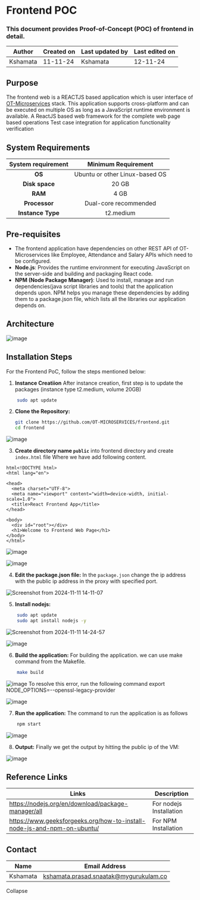# Frontend POC
### This document provides Proof-of-Concept (POC) of frontend in detail.


| **Author** | **Created on** | **Last updated by** | **Last edited on** |
|------------|----------------|----------------------|---------------------|
| Kshamata      | 11-11-24      | Kshamata             | 12-11-24           |


## Purpose
The frontend web is a REACTJS based application which is user interface of [OT-Microservices](https://github.com/OT-MICROSERVICES) stack. This application supports cross-platform and can be executed on multiple OS as long as a JavaScript runtime environment is available. 
A ReactJS based web framework for the complete web page based operations
Test case integration for application functionality verification

## System Requirements
| System requirement | Minimum Requirement  |
|:-----------------------:|:--------------------:|
|  **OS**                 | Ubuntu or other Linux-based OS | 
| **Disk space**            | 20 GB    |
| **RAM**                 | 4 GB|
| **Processor**          | Dual-core recommended        |
| **Instance Type**        | t2.medium|

## Pre-requisites
- The frontend application have dependencies on other REST API of OT-Microservices like Employee, Attendance and Salary APIs which need to be configured.
- **Node.js**: Provides the runtime environment for executing JavaScript on the server-side and building and packaging React code.
- **NPM (Node Package Manager)**: Used to install, manage and run dependencies(java script libraries and tools) that the application depends upon.
NPM helps you manage these dependencies by adding them to a package.json file, which lists all the libraries our application depends on.

## Architecture

![image](https://github.com/user-attachments/assets/0f407fcb-2416-4911-974e-15d82ed6986e)

## Installation Steps
For the Frontend PoC, follow the steps mentioned below:

1. **Instance Creatiion**
After instance creation, first step is to update the packages (instance type t2.medium, volume 20GB)
```sh 
    sudo apt update
```

2. **Clone the Repository:**
    ```sh
    git clone https://github.com/OT-MICROSERVICES/frontend.git
    cd frontend
    ```
![image](https://github.com/user-attachments/assets/8c1ec38c-be8d-41c7-bbb4-9cfa59847c37)

 
3. **Create directory name `public`** into frontend directory and create `index.html` file Where we have add following content.

```
html<!DOCTYPE html>
<html lang="en">

<head>
  <meta charset="UTF-8">
  <meta name="viewport" content="width=device-width, initial-scale=1.0">
  <title>React Frontend App</title>
</head>

<body>
  <div id="root"></div>
  <h1>Welcome to Frontend Web Page</h1>
</body>
</html>
```
![image](https://github.com/user-attachments/assets/fe5588ac-b25b-45cd-a300-847bf0846c1b)

![image](https://github.com/user-attachments/assets/81787afe-aceb-4950-bd2f-5ab4c989796e)


4. **Edit the package.json file:**
In the `package.json` change the ip address with the public ip address in the proxy with specified port.

![Screenshot from 2024-11-11 14-11-07](https://github.com/user-attachments/assets/405c93ce-70e9-408c-be37-02762b769db9)

5. **Install nodejs:**

```sh 
    sudo apt update
    sudo apt install nodejs -y
```
![Screenshot from 2024-11-11 14-24-57](https://github.com/user-attachments/assets/d434936a-9f83-47b7-b8d1-fdc99e71012b)

![image](https://github.com/user-attachments/assets/aec1ec30-bc74-4839-ad11-e411a996a290)

6. **Build the application:**
For building the application. we can use make command from the Makefile.

```sh
    make build
```
![image](https://github.com/user-attachments/assets/18aa9306-b390-437b-a8ea-ff5df5657a02)
To resolve this error, run the following command
export NODE_OPTIONS=--openssl-legacy-provider

![image](https://github.com/user-attachments/assets/49d33a2a-3d18-4841-ab22-93e83278e701)

7. **Run the application:**
The command to run the application is as follows

```sh
    npm start
```
![image](https://github.com/user-attachments/assets/8c37e206-52c4-402c-8bea-7d7ace279251)


8. **Output:**
Finally we get the output by hitting the public ip of the VM:

![image](https://github.com/user-attachments/assets/f58df287-7f41-4734-b3a1-35a85c137746)


##  Reference Links
| Links | Description      |
|-----  |--------------------------|
| https://nodejs.org/en/download/package-manager/all | For nodejs Installation | 
| https://www.geeksforgeeks.org/how-to-install-node-js-and-npm-on-ubuntu/  | For NPM Installation |

## Contact
| Name          | Email Address       |
|---------------|---------------------|
| Kshamata |  kshamata.prasad.snaatak@mygurukulam.co|
Collapse





















